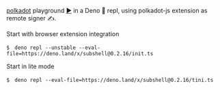 [polkadot](https://deno.land/x/polkadot) playground [▶️](https://subshell.xyz)
in a Deno 🦕 repl, using polkadot-js extension as remote signer ✍️.

Start with browser extension integration

```
$　deno repl --unstable --eval-file=https://deno.land/x/subshell@0.2.16/init.ts
```

Start in lite mode

```
$　deno repl --eval-file=https://deno.land/x/subshell@0.2.16/tini.ts
```
